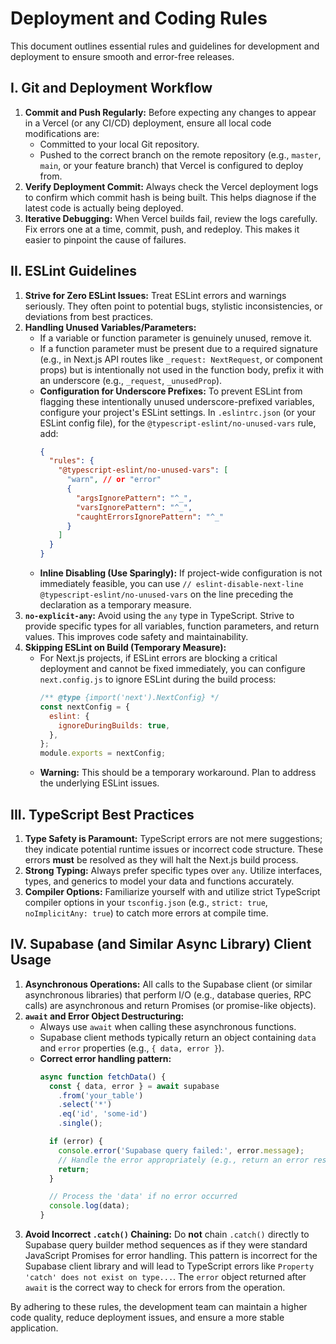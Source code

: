 # Deployment and Coding Rules

This document outlines essential rules and guidelines for development and deployment to ensure smooth and error-free releases.

## I. Git and Deployment Workflow

1.  **Commit and Push Regularly:** Before expecting any changes to appear in a Vercel (or any CI/CD) deployment, ensure all local code modifications are:
    *   Committed to your local Git repository.
    *   Pushed to the correct branch on the remote repository (e.g., `master`, `main`, or your feature branch) that Vercel is configured to deploy from.
2.  **Verify Deployment Commit:** Always check the Vercel deployment logs to confirm which commit hash is being built. This helps diagnose if the latest code is actually being deployed.
3.  **Iterative Debugging:** When Vercel builds fail, review the logs carefully. Fix errors one at a time, commit, push, and redeploy. This makes it easier to pinpoint the cause of failures.

## II. ESLint Guidelines

1.  **Strive for Zero ESLint Issues:** Treat ESLint errors and warnings seriously. They often point to potential bugs, stylistic inconsistencies, or deviations from best practices.
2.  **Handling Unused Variables/Parameters:**
    *   If a variable or function parameter is genuinely unused, remove it.
    *   If a function parameter must be present due to a required signature (e.g., in Next.js API routes like `_request: NextRequest`, or component props) but is intentionally not used in the function body, prefix it with an underscore (e.g., `_request`, `_unusedProp`).
    *   **Configuration for Underscore Prefixes:** To prevent ESLint from flagging these intentionally unused underscore-prefixed variables, configure your project's ESLint settings. In `.eslintrc.json` (or your ESLint config file), for the `@typescript-eslint/no-unused-vars` rule, add:
        ```json
        {
          "rules": {
            "@typescript-eslint/no-unused-vars": [
              "warn", // or "error"
              {
                "argsIgnorePattern": "^_",
                "varsIgnorePattern": "^_",
                "caughtErrorsIgnorePattern": "^_"
              }
            ]
          }
        }
        ```
    *   **Inline Disabling (Use Sparingly):** If project-wide configuration is not immediately feasible, you can use `// eslint-disable-next-line @typescript-eslint/no-unused-vars` on the line preceding the declaration as a temporary measure.
3.  **`no-explicit-any`:** Avoid using the `any` type in TypeScript. Strive to provide specific types for all variables, function parameters, and return values. This improves code safety and maintainability.
4.  **Skipping ESLint on Build (Temporary Measure):**
    *   For Next.js projects, if ESLint errors are blocking a critical deployment and cannot be fixed immediately, you can configure `next.config.js` to ignore ESLint during the build process:
        ```javascript
        /** @type {import('next').NextConfig} */
        const nextConfig = {
          eslint: {
            ignoreDuringBuilds: true,
          },
        };
        module.exports = nextConfig;
        ```
    *   **Warning:** This should be a temporary workaround. Plan to address the underlying ESLint issues.

## III. TypeScript Best Practices

1.  **Type Safety is Paramount:** TypeScript errors are not mere suggestions; they indicate potential runtime issues or incorrect code structure. These errors **must** be resolved as they will halt the Next.js build process.
2.  **Strong Typing:** Always prefer specific types over `any`. Utilize interfaces, types, and generics to model your data and functions accurately.
3.  **Compiler Options:** Familiarize yourself with and utilize strict TypeScript compiler options in your `tsconfig.json` (e.g., `strict: true`, `noImplicitAny: true`) to catch more errors at compile time.

## IV. Supabase (and Similar Async Library) Client Usage

1.  **Asynchronous Operations:** All calls to the Supabase client (or similar asynchronous libraries) that perform I/O (e.g., database queries, RPC calls) are asynchronous and return Promises (or promise-like objects).
2.  **`await` and Error Object Destructuring:**
    *   Always use `await` when calling these asynchronous functions.
    *   Supabase client methods typically return an object containing `data` and `error` properties (e.g., `{ data, error }`).
    *   **Correct error handling pattern:**
        ```typescript
        async function fetchData() {
          const { data, error } = await supabase
            .from('your_table')
            .select('*')
            .eq('id', 'some-id')
            .single();

          if (error) {
            console.error('Supabase query failed:', error.message);
            // Handle the error appropriately (e.g., return an error response)
            return;
          }

          // Process the 'data' if no error occurred
          console.log(data);
        }
        ```
3.  **Avoid Incorrect `.catch()` Chaining:** Do **not** chain `.catch()` directly to Supabase query builder method sequences as if they were standard JavaScript Promises for error handling. This pattern is incorrect for the Supabase client library and will lead to TypeScript errors like `Property 'catch' does not exist on type...`. The `error` object returned after `await` is the correct way to check for errors from the operation.

By adhering to these rules, the development team can maintain a higher code quality, reduce deployment issues, and ensure a more stable application. 
